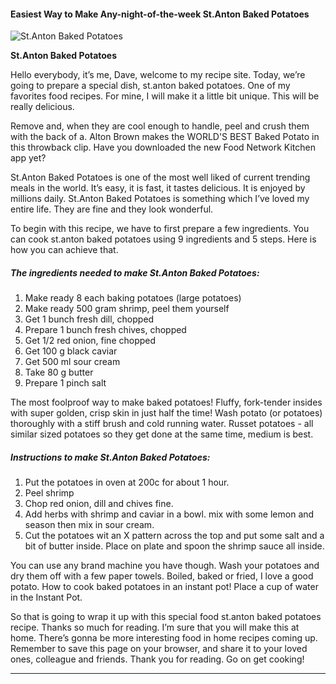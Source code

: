             

#### Easiest Way to Make Any-night-of-the-week St.Anton Baked Potatoes

![St.Anton Baked Potatoes](https://img-global.cpcdn.com/recipes/a3959b7813f5ea3c/751x532cq70/stanton-baked-potatoes-recipe-main-photo.jpg)

**St.Anton Baked Potatoes**

Hello everybody, it’s me, Dave, welcome to my recipe site. Today, we’re going to prepare a special dish, st.anton baked potatoes. One of my favorites food recipes. For mine, I will make it a little bit unique. This will be really delicious.

Remove and, when they are cool enough to handle, peel and crush them with the back of a. Alton Brown makes the WORLD'S BEST Baked Potato in this throwback clip. Have you downloaded the new Food Network Kitchen app yet?

St.Anton Baked Potatoes is one of the most well liked of current trending meals in the world. It’s easy, it is fast, it tastes delicious. It is enjoyed by millions daily. St.Anton Baked Potatoes is something which I’ve loved my entire life. They are fine and they look wonderful.

To begin with this recipe, we have to first prepare a few ingredients. You can cook st.anton baked potatoes using 9 ingredients and 5 steps. Here is how you can achieve that.

##### The ingredients needed to make St.Anton Baked Potatoes:

1.  Make ready 8 each baking potatoes (large potatoes)
2.  Make ready 500 gram shrimp, peel them yourself
3.  Get 1 bunch fresh dill, chopped
4.  Prepare 1 bunch fresh chives, chopped
5.  Get 1/2 red onion, fine chopped
6.  Get 100 g black caviar
7.  Get 500 ml sour cream
8.  Take 80 g butter
9.  Prepare 1 pinch salt

The most foolproof way to make baked potatoes! Fluffy, fork-tender insides with super golden, crisp skin in just half the time! Wash potato (or potatoes) thoroughly with a stiff brush and cold running water. Russet potatoes - all similar sized potatoes so they get done at the same time, medium is best.

##### Instructions to make St.Anton Baked Potatoes:

1.  Put the potatoes in oven at 200c for about 1 hour.
2.  Peel shrimp
3.  Chop red onion, dill and chives fine.
4.  Add herbs with shrimp and caviar in a bowl. mix with some lemon and season then mix in sour cream.
5.  Cut the potatoes wit an X pattern across the top and put some salt and a bit of butter inside. Place on plate and spoon the shrimp sauce all inside.

You can use any brand machine you have though. Wash your potatoes and dry them off with a few paper towels. Boiled, baked or fried, I love a good potato. How to cook baked potatoes in an instant pot! Place a cup of water in the Instant Pot.

So that is going to wrap it up with this special food st.anton baked potatoes recipe. Thanks so much for reading. I’m sure that you will make this at home. There’s gonna be more interesting food in home recipes coming up. Remember to save this page on your browser, and share it to your loved ones, colleague and friends. Thank you for reading. Go on get cooking!

* * *